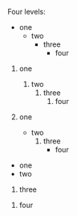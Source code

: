 Four levels:

- one
  - two
    - three
      - four


1. one
   1.  two
       1.  three
           1.  four


1. one
   -  two
      1. three
         - four


- one
 - two
  1. three
   1) four

